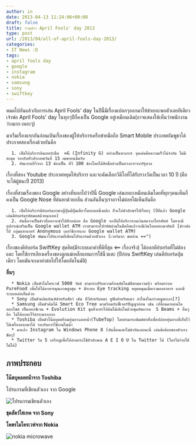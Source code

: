 ```yaml
---
author: in
date: 2013-04-13 11:24:06+00:00
draft: false
title: รวมข่าว April Fools' day 2013
type: post
url: /2013/04/all-of-april-fools-day-2013/
categories:
- IT News :D
tags:
- april fools day
- google
- instagram
- nokia
- samsung
- sony
- swiftkey
---
```


หมดไปกันแล้วกับการเล่น April Fools' day ในปีนี้มีเรื่องแปลกๆออกมาให้ขำเยอะพอตัวเลยทีเดียว เจ้าพ่อ April Fools' day ในทุกๆปีก็คงเป็น Google อยู่เหมือนเดิม(อาจแสดงให้เห็นว่าพนักงานว่างมาก เหอะๆ)

มาเริ่มเรื่องแรกกันก่อนเป้นเรื่องของผู้ให้บริการเครือข่ายมือถือ Smart Mobile ประเทศกัมพูชาได้ประกาศสองเรื่องด้วยกันคือ



	  1. เปิดให้บริการอินเทอร์เน็ต  ∞G (Infinity G) อย่างเป็นทางการ จุดเด่นคือความเร็วไม่จำกัด ไม่มีสะดุด รองรับทั่วประเทศวันที่ 15 เมษายนนี้ครับ
	  2. อัพเกรดทีวีจาก 13 ช่องเป็น ทีวี 100 ช่องโดยได้สิทธิ์อย่างเป็นทางการจากรัฐบาล

เรื่องที่สอง Youtube ประกาศหยุดให้บริการ และจะคัดเลือกวีดีโอที่ได้รับรางวัลเป็นเวลา 10 ปี (คือจะได้ผู้ชนะปี 2013)

<!-- more -->

เรื่องที่สามเรื่องของ Google อย่างที่บอกไปว่าปีนี้ Google เล่นเยอะเหมือนเดิมโดยที่ทุกๆคนเห็นก็คงเป็น Google Nose ที่ค้นหาด้วยกลิ่น ส่วนอันอื่นๆเราอาจไม่ค่อยได้เห็นกันคือ

	  1. เปิดให้บริการคีย์บอร์ดภาษาญี่ปุ่นมีปุ่มเดียวโดยกดหนึ่งคลิก ก็จะไล่ตัวอักษรไปเรื่อยๆ (ปีทีแล้ว Google เล่นคีย์บอร์ดรหัสมอสด้วยนะเออ)
	  2. อันนี้อาจเป็นข่าวที่ออกจะขำไปสักหน่อย คือ Google จะเปิดให้บริการกดเงินสดจากโทรศัพท์ โดยจะมีอุปกรณ์เสริมเป็น Google wallet ATM เราสามารถใส่รหัสผ่านในมือถือแล้วจะมีเงินไหลออกมาทันที [ข่าวต่อไป กลุ่มแฮกเกอร์ Anonymous เผยวิธีการแกะ Google wallet ATM)
	  3. Google พัฒนาโปรแกรมที่เขียนโปรแกรมด้วยตัวเอง (เวอร์มาก ขอผ่าน ==")

เรื่องของคีย์บอร์ด SwiftKey สุดฮิต(มีระบบเดาคำที่ดีที่สุด <== เรื่องจริง) ได้ออกคีย์บอร์ดที่ไม่ต้องแตะ โดยใช้การเอียงเครื่องของลูกแม่เหล็กแทนการใช้นิ้วแตะ (ปีก่อน SwiftKey เล่นคีย์บอร์ดปุ่มเดียว โดยมันจะเดาคำต่อไปให้โดยอัตโนมัติ)

**อื่นๆ**



	  * Nokia เปิดตัวไมโครเวฟ 5000 วัตต์ สามารถปรับความร้อนอัตโนมัติตามความหิว พร้อมระบบ PureFood เพื่อให้ได้อาหารคุณภาพสูงสุด + มีระบบ Eye tracking หยุดหมุนเมื่อเรามองอาหาร และมีระบบหล่อเย็นด้วย
	  * Sony เปิดตัวผลิตภัณฑ์สำหรับสัตว์ เช่น ทีวีสำหรับหมา หูฟังสำหรับแมว ลำโพงในกรงหนูตะเภา[?]
	  * Samsung เปิดตัวต้นไม้ Smart Eco Tree มาพร้อมกับฟีเจอร์ปัญญาอ่อน เช่น เปลี่ยนคาบอนไดออกไซด์ เป็นออกซิเจน + Evolution Kit ชุดที่จะทำให้ต้นไม้เติบโตด้วยชุดอัพเกรด  S Beams + อื่นๆอีก ไม่ได้ยกมาไร้สาระมากกกก
	  * Toshiba เปิดตัวโน๊ตบุคพร้อมทุ่นยางลอยน้ำ(TubeTop) โดยสามารถพิมพ์คำสั่งเพื่อปล่อยทุ่นยางที่เก็บไว้ใต้เครื่องออกมาได้ รองรับการใช้งานในน้ำ
	  * มาแล้ว Instagram ใน Windows Phone 8 (อันนี้คนเขาไม่ขำกันเลยนะนี่ เล่นข้อด้อยของตัวเองชัดๆ)
	  * Twitter รีด 5 เหรียญเพื่อให้สามารถใช้ตัวอักษณ A E I O U ใน Twitter ได้ (ใครไม่จ่ายใช้ไม่ได้)




## **ภาพประกอบ**


**โน๊ตบุคลอยน้ำจาก Toshiba**




โปรแกรมที่เขียนตัวเอง จาก Google

![โปรแกรมเขียนตัวเอง](https://lh6.googleusercontent.com/--ko8kNhBGAQ/UVjGuwM9axI/AAAAAAAAH78/wInd1bn-iNw/s384/Self-Writing+Code+02.gif)




**ชุดสัตว์ไฮเทค จาก Sony**





**โคตรไมโครเวฟจาก Nokia**

![nokia microwave](http://img.cyruszhang.com/images/271_microwave_465.jpg)

